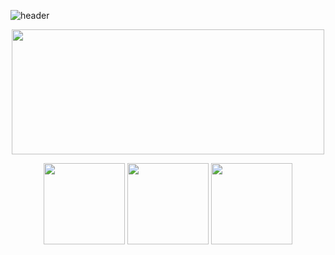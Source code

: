 
![header](https://capsule-render.vercel.app/api?type=waving&color=timeGradient&height=120&section=header&text=Hi,%20I'm%20Gabs&fontColor=fafafa&fontSize=50&animation=fadeIn&)

<div id="header" align="center">

  <img src="https://media.giphy.com/media/yC7j4vZDEvrK8/giphy.gif" width="500" height="200"/>

<br/>

  <p></p>
     <img src="https://github-readme-streak-stats.herokuapp.com/?user=gabriely-get&hide_border=false" height="130"/>
    <img src="https://github-readme-stats.vercel.app/api?username=Gabriely-get&hide_border=false&include_all_commits=false&count_private=false" height="130"/>
    <img src="https://github-readme-stats.vercel.app/api/top-langs/?username=gabriely-get&hide_border=false&layout=compact" height="130"/>
  <p></p>

</div> 




<!--

**Gabriely-get/Gabriely-get** is a ✨ _special_ ✨ repository because its `README.md` (this file) appears on your GitHub profile.

Here are some ideas to get you started:

- 🔭 I’m currently working on ...
- 🌱 I’m currently learning ...
- 👯 I’m looking to collaborate on ...
- 🤔 I’m looking for help with ...
- 💬 Ask me about ...
- 📫 How to reach me: ...
- 😄 Pronouns: ...
- ⚡ Fun fact: ...
-->
